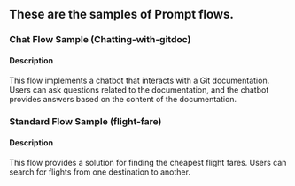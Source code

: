 ## These are the samples of Prompt flows.
### Chat Flow Sample (Chatting-with-gitdoc)

#### Description
This flow implements a chatbot that interacts with a Git documentation. Users can ask questions related to the documentation, and the chatbot provides answers based on the content of the documentation.

### Standard Flow Sample (flight-fare)

#### Description
This flow provides a solution for finding the cheapest flight fares. Users can search for flights from one destination to another.
